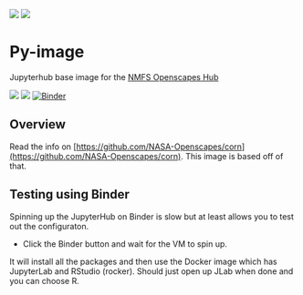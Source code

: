 ![](https://img.shields.io/docker/image-size/openscapes/corn?sort=date)
<a href="https://hub.docker.com/repository/docker/openscapes/corn/tags?page=1&ordering=last_updated"><img src="https://img.shields.io/docker/v/openscapes/corn"></a>

# Py-image 
 
Jupyterhub base image for the [NMFS Openscapes Hub](https://nmfs-openscapes.github.io/2023-Cloud-Hackathon/)

![](https://img.shields.io/docker/image-size/openscapes/python?sort=date)
<a href="https://hub.docker.com/repository/docker/openscapes/python/tags?page=1&ordering=last_updated"><img src="https://img.shields.io/docker/v/openscapes/python"></a> [![Binder](https://mybinder.org/badge_logo.svg)](https://mybinder.org/v2/gh/nmfs-openscapes/corn/HEAD)


## Overview

Read the info on [https://github.com/NASA-Openscapes/corn](https://github.com/NASA-Openscapes/corn). This image is based off of that.

## Testing using Binder

Spinning up the JupyterHub on Binder is slow but at least allows you to test out the configuraton.

* Click the Binder button and wait for the VM to spin up.

It will install all the packages and then use the Docker image which has JupyterLab and RStudio (rocker). Should just open up JLab when done and you can choose R.

